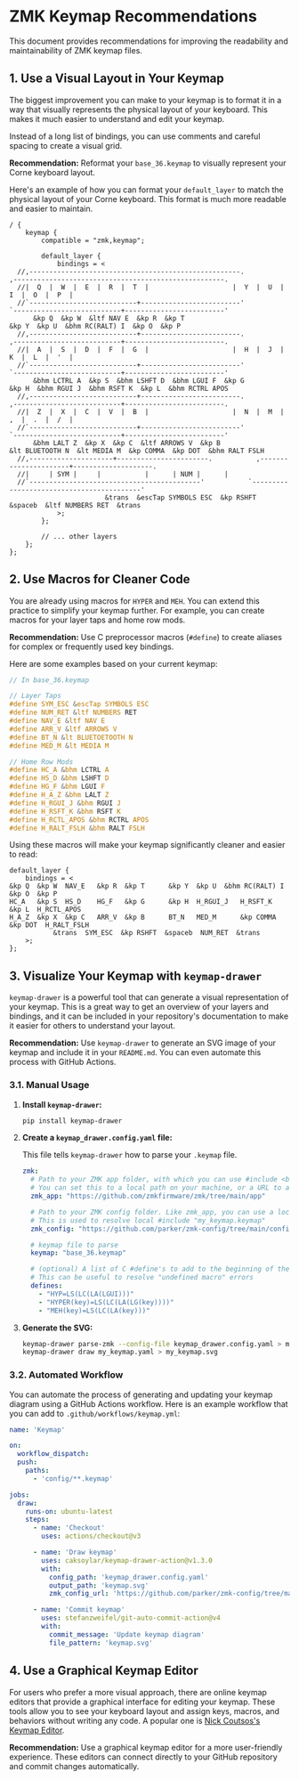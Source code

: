 # ZMK Keymap Recommendations

This document provides recommendations for improving the readability and maintainability of ZMK keymap files.

## 1. Use a Visual Layout in Your Keymap

The biggest improvement you can make to your keymap is to format it in a way that visually represents the physical layout of your keyboard. This makes it much easier to understand and edit your keymap.

Instead of a long list of bindings, you can use comments and careful spacing to create a visual grid.

**Recommendation:** Reformat your `base_36.keymap` to visually represent your Corne keyboard layout.

Here's an example of how you can format your `default_layer` to match the physical layout of your Corne keyboard. This format is much more readable and easier to maintain.

```dts
/ {
    keymap {
        compatible = "zmk,keymap";

        default_layer {
            bindings = <
  //,-----------------------------------------------------.                    ,-----------------------------------------------------.
  //|  Q  |  W  |  E  |  R  |  T  |                     |  Y  |  U  |  I  |  O  |  P  |
  //`---------------------------+-------------------------'                    `---------------------------+-------------------------'
      &kp Q  &kp W  &ltf NAV E  &kp R  &kp T                                        &kp Y  &kp U  &bhm RC(RALT) I  &kp O  &kp P
  //,---------------------------+-------------------------.                    ,---------------------------+-------------------------.
  //|  A  |  S  |  D  |  F  |  G  |                     |  H  |  J  |  K  |  L  |  '  |
  //`---------------------------+-------------------------'                    `---------------------------+-------------------------'
      &bhm LCTRL A  &kp S  &bhm LSHFT D  &bhm LGUI F  &kp G                      &kp H  &bhm RGUI J  &bhm RSFT K  &kp L  &bhm RCTRL APOS
  //,---------------------------+-------------------------.                    ,---------------------------+-------------------------.
  //|  Z  |  X  |  C  |  V  |  B  |                     |  N  |  M  |  ,  |  .  |  /  |
  //`---------------------------+-------------------------'                    `---------------------------+-------------------------'
      &bhm LALT Z  &kp X  &kp C  &ltf ARROWS V  &kp B                               &lt BLUETOOTH N  &lt MEDIA M  &kp COMMA  &kp DOT  &bhm RALT FSLH
  //,---------------------+-----------------------.           ,----------------------+--------------------.
  //|     | SYM |     |           |      | NUM |      |
  //`-------------------------------------------'           `------------------------------------------'
                        &trans  &escTap SYMBOLS ESC  &kp RSHFT  &spaceb  &ltf NUMBERS RET  &trans
            >;
        };

        // ... other layers
    };
};
```

## 2. Use Macros for Cleaner Code

You are already using macros for `HYPER` and `MEH`. You can extend this practice to simplify your keymap further. For example, you can create macros for your layer taps and home row mods.

**Recommendation:** Use C preprocessor macros (`#define`) to create aliases for complex or frequently used key bindings.

Here are some examples based on your current keymap:

```c
// In base_36.keymap

// Layer Taps
#define SYM_ESC &escTap SYMBOLS ESC
#define NUM_RET &ltf NUMBERS RET
#define NAV_E &ltf NAV E
#define ARR_V &ltf ARROWS V
#define BT_N &lt BLUETOETOOTH N
#define MED_M &lt MEDIA M

// Home Row Mods
#define HC_A &bhm LCTRL A
#define HS_D &bhm LSHFT D
#define HG_F &bhm LGUI F
#define H_A_Z &bhm LALT Z
#define H_RGUI_J &bhm RGUI J
#define H_RSFT_K &bhm RSFT K
#define H_RCTL_APOS &bhm RCTRL APOS
#define H_RALT_FSLH &bhm RALT FSLH
```

Using these macros will make your keymap significantly cleaner and easier to read:

```dts
default_layer {
    bindings = <
&kp Q  &kp W  NAV_E   &kp R  &kp T      &kp Y  &kp U  &bhm RC(RALT) I  &kp O  &kp P
HC_A   &kp S  HS_D    HG_F   &kp G      &kp H  H_RGUI_J   H_RSFT_K   &kp L  H_RCTL_APOS
H_A_Z  &kp X  &kp C   ARR_V  &kp B      BT_N   MED_M      &kp COMMA  &kp DOT  H_RALT_FSLH
           &trans  SYM_ESC  &kp RSHFT  &spaceb  NUM_RET  &trans
    >;
};
```

## 3. Visualize Your Keymap with `keymap-drawer`

`keymap-drawer` is a powerful tool that can generate a visual representation of your keymap. This is a great way to get an overview of your layers and bindings, and it can be included in your repository's documentation to make it easier for others to understand your layout.

**Recommendation:** Use `keymap-drawer` to generate an SVG image of your keymap and include it in your `README.md`. You can even automate this process with GitHub Actions.

### 3.1. Manual Usage

1.  **Install `keymap-drawer`:**

    ```bash
    pip install keymap-drawer
    ```

2.  **Create a `keymap_drawer.config.yaml` file:**

    This file tells `keymap-drawer` how to parse your `.keymap` file.

    ```yaml
    zmk:
      # Path to your ZMK app folder, with which you can use #include <behaviors.dtsi>
      # You can set this to a local path on your machine, or a URL to a github repo
      zmk_app: "https://github.com/zmkfirmware/zmk/tree/main/app"

      # Path to your ZMK config folder. Like zmk_app, you can use a local path or a github URL
      # This is used to resolve local #include "my_keymap.keymap"
      zmk_config: "https://github.com/parker/zmk-config/tree/main/config"

      # keymap file to parse
      keymap: "base_36.keymap"

      # (optional) A list of C #define's to add to the beginning of the keymap file
      # This can be useful to resolve "undefined macro" errors
      defines:
        - "HYP=LS(LC(LA(LGUI)))"
        - "HYPER(key)=LS(LC(LA(LG(key))))"
        - "MEH(key)=LS(LC(LA(key)))"
    ```

3.  **Generate the SVG:**

    ```bash
    keymap-drawer parse-zmk --config-file keymap_drawer.config.yaml > my_keymap.yaml
    keymap-drawer draw my_keymap.yaml > my_keymap.svg
    ```

### 3.2. Automated Workflow

You can automate the process of generating and updating your keymap diagram using a GitHub Actions workflow. Here is an example workflow that you can add to `.github/workflows/keymap.yml`:

```yaml
name: 'Keymap'

on:
  workflow_dispatch:
  push:
    paths:
      - 'config/**.keymap'

jobs:
  draw:
    runs-on: ubuntu-latest
    steps:
      - name: 'Checkout'
        uses: actions/checkout@v3

      - name: 'Draw keymap'
        uses: caksoylar/keymap-drawer-action@v1.3.0
        with:
          config_path: 'keymap_drawer.config.yaml'
          output_path: 'keymap.svg'
          zmk_config_url: 'https://github.com/parker/zmk-config/tree/main/config'

      - name: 'Commit keymap'
        uses: stefanzweifel/git-auto-commit-action@v4
        with:
          commit_message: 'Update keymap diagram'
          file_pattern: 'keymap.svg'
```

## 4. Use a Graphical Keymap Editor

For users who prefer a more visual approach, there are online keymap editors that provide a graphical interface for editing your keymap. These tools allow you to see your keyboard layout and assign keys, macros, and behaviors without writing any code. A popular one is [Nick Coutsos's Keymap Editor](https://nickcoutsos.github.io/keymap-editor/).

**Recommendation:** Use a graphical keymap editor for a more user-friendly experience. These editors can connect directly to your GitHub repository and commit changes automatically.